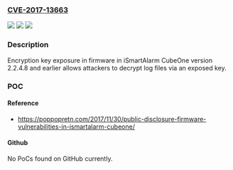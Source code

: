 ### [CVE-2017-13663](https://cve.mitre.org/cgi-bin/cvename.cgi?name=CVE-2017-13663)
![](https://img.shields.io/static/v1?label=Product&message=n%2Fa&color=blue)
![](https://img.shields.io/static/v1?label=Version&message=n%2Fa&color=blue)
![](https://img.shields.io/static/v1?label=Vulnerability&message=n%2Fa&color=brighgreen)

### Description

Encryption key exposure in firmware in iSmartAlarm CubeOne version 2.2.4.8 and earlier allows attackers to decrypt log files via an exposed key.

### POC

#### Reference
- https://poppopretn.com/2017/11/30/public-disclosure-firmware-vulnerabilities-in-ismartalarm-cubeone/

#### Github
No PoCs found on GitHub currently.

